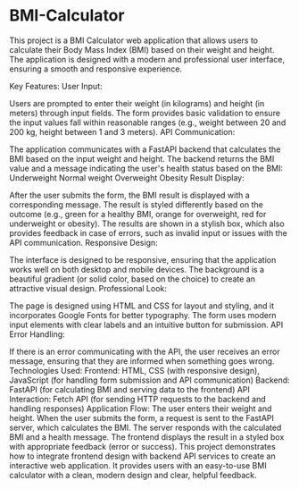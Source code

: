 # BMI-Calculator
This project is a BMI Calculator web application that allows users to calculate their Body Mass Index (BMI) based on their weight and height. The application is designed with a modern and professional user interface, ensuring a smooth and responsive experience.

Key Features:
User Input:

Users are prompted to enter their weight (in kilograms) and height (in meters) through input fields.
The form provides basic validation to ensure the input values fall within reasonable ranges (e.g., weight between 20 and 200 kg, height between 1 and 3 meters).
API Communication:

The application communicates with a FastAPI backend that calculates the BMI based on the input weight and height.
The backend returns the BMI value and a message indicating the user's health status based on the BMI:
Underweight
Normal weight
Overweight
Obesity
Result Display:

After the user submits the form, the BMI result is displayed with a corresponding message.
The result is styled differently based on the outcome (e.g., green for a healthy BMI, orange for overweight, red for underweight or obesity).
The results are shown in a stylish box, which also provides feedback in case of errors, such as invalid input or issues with the API communication.
Responsive Design:

The interface is designed to be responsive, ensuring that the application works well on both desktop and mobile devices.
The background is a beautiful gradient (or solid color, based on the choice) to create an attractive visual design.
Professional Look:

The page is designed using HTML and CSS for layout and styling, and it incorporates Google Fonts for better typography.
The form uses modern input elements with clear labels and an intuitive button for submission.
API Error Handling:

If there is an error communicating with the API, the user receives an error message, ensuring that they are informed when something goes wrong.
Technologies Used:
Frontend: HTML, CSS (with responsive design), JavaScript (for handling form submission and API communication)
Backend: FastAPI (for calculating BMI and serving data to the frontend)
API Interaction: Fetch API (for sending HTTP requests to the backend and handling responses)
Application Flow:
The user enters their weight and height.
When the user submits the form, a request is sent to the FastAPI server, which calculates the BMI.
The server responds with the calculated BMI and a health message.
The frontend displays the result in a styled box with appropriate feedback (error or success).
This project demonstrates how to integrate frontend design with backend API services to create an interactive web application. It provides users with an easy-to-use BMI calculator with a clean, modern design and clear, helpful feedback.
